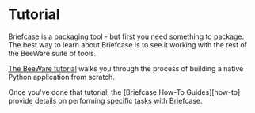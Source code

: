# Tutorial

Briefcase is a packaging tool - but first you need something to package.
The best way to learn about Briefcase is to see it working with the rest
of the BeeWare suite of tools.

[The BeeWare tutorial](https://tutorial.beeware.org) walks you
through the process of building a native Python application from
scratch.

Once you've done that tutorial, the [Briefcase How-To Guides][how-to] provide details on
performing specific tasks with Briefcase.
